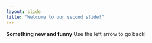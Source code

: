 ```yaml
---
layout: slide
title: "Welcome to our second slide!"
---
```

__Something new and funny__
Use the left arrow to go back!
